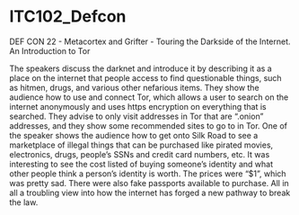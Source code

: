 # ITC102_Defcon

DEF CON 22 - Metacortex and Grifter - Touring the Darkside of the Internet. An Introduction to Tor


The speakers discuss the darknet and introduce it by describing it as a place on the internet that people access to find questionable things, such as hitmen, drugs, and various other nefarious items. They show the audience how to use and connect Tor, which allows a user to search on the internet anonymously and uses https encryption on everything that is searched. They advise to only visit addresses in Tor that are “.onion” addresses, and they show some recommended sites to go to in Tor. One of the speaker shows the audience how to get onto Silk Road to see a marketplace of illegal things that can be purchased like pirated movies, electronics, drugs, people’s SSNs and credit card numbers, etc. It was interesting to see the cost listed of buying someone’s identity and what other people think a person’s identity is worth. The prices were “$1”, which was pretty sad. There were also fake passports available to purchase. All in all a troubling view into how the internet has forged a new pathway to break the law.
